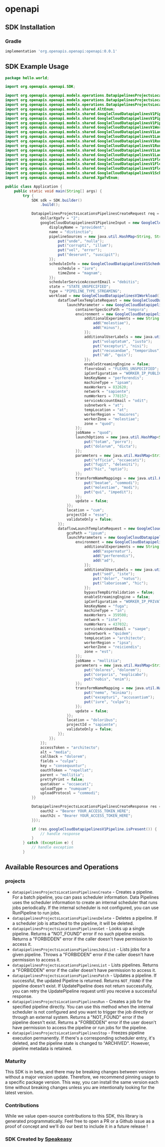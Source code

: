 # openapi

<!-- Start SDK Installation -->
## SDK Installation

### Gradle

```groovy
implementation 'org.openapis.openapi:openapi:0.0.1'
```
<!-- End SDK Installation -->

## SDK Example Usage
<!-- Start SDK Example Usage -->
```java
package hello.world;

import org.openapis.openapi.SDK;

import org.openapis.openapi.models.operations.DatapipelinesProjectsLocationsPipelinesCreateSecurity;
import org.openapis.openapi.models.operations.DatapipelinesProjectsLocationsPipelinesCreateRequest;
import org.openapis.openapi.models.operations.DatapipelinesProjectsLocationsPipelinesCreateResponse;
import org.openapis.openapi.models.shared.AltEnum;
import org.openapis.openapi.models.shared.GoogleCloudDatapipelinesV1PipelineStateEnum;
import org.openapis.openapi.models.shared.GoogleCloudDatapipelinesV1PipelineTypeEnum;
import org.openapis.openapi.models.shared.GoogleCloudDatapipelinesV1PipelineInput;
import org.openapis.openapi.models.shared.GoogleCloudDatapipelinesV1Workload;
import org.openapis.openapi.models.shared.GoogleCloudDatapipelinesV1LaunchTemplateRequest;
import org.openapis.openapi.models.shared.GoogleCloudDatapipelinesV1LaunchTemplateParameters;
import org.openapis.openapi.models.shared.GoogleCloudDatapipelinesV1RuntimeEnvironmentIpConfigurationEnum;
import org.openapis.openapi.models.shared.GoogleCloudDatapipelinesV1RuntimeEnvironment;
import org.openapis.openapi.models.shared.GoogleCloudDatapipelinesV1LaunchFlexTemplateRequest;
import org.openapis.openapi.models.shared.GoogleCloudDatapipelinesV1LaunchFlexTemplateParameter;
import org.openapis.openapi.models.shared.GoogleCloudDatapipelinesV1FlexTemplateRuntimeEnvironmentFlexrsGoalEnum;
import org.openapis.openapi.models.shared.GoogleCloudDatapipelinesV1FlexTemplateRuntimeEnvironmentIpConfigurationEnum;
import org.openapis.openapi.models.shared.GoogleCloudDatapipelinesV1FlexTemplateRuntimeEnvironment;
import org.openapis.openapi.models.shared.GoogleCloudDatapipelinesV1ScheduleSpecInput;
import org.openapis.openapi.models.shared.XgafvEnum;

public class Application {
    public static void main(String[] args) {
        try {
            SDK sdk = SDK.builder()
                .build();

            DatapipelinesProjectsLocationsPipelinesCreateRequest req = new DatapipelinesProjectsLocationsPipelinesCreateRequest() {{
                dollarXgafv = "2";
                googleCloudDatapipelinesV1PipelineInput = new GoogleCloudDatapipelinesV1PipelineInput() {{
                    displayName = "provident";
                    name = "distinctio";
                    pipelineSources = new java.util.HashMap<String, String>() {{
                        put("unde", "nulla");
                        put("corrupti", "illum");
                        put("vel", "error");
                        put("deserunt", "suscipit");
                    }};
                    scheduleInfo = new GoogleCloudDatapipelinesV1ScheduleSpecInput() {{
                        schedule = "iure";
                        timeZone = "magnam";
                    }};
                    schedulerServiceAccountEmail = "debitis";
                    state = "STATE_UNSPECIFIED";
                    type = "PIPELINE_TYPE_STREAMING";
                    workload = new GoogleCloudDatapipelinesV1Workload() {{
                        dataflowFlexTemplateRequest = new GoogleCloudDatapipelinesV1LaunchFlexTemplateRequest() {{
                            launchParameter = new GoogleCloudDatapipelinesV1LaunchFlexTemplateParameter() {{
                                containerSpecGcsPath = "tempora";
                                environment = new GoogleCloudDatapipelinesV1FlexTemplateRuntimeEnvironment() {{
                                    additionalExperiments = new String[]{{
                                        add("molestiae"),
                                        add("minus"),
                                    }};
                                    additionalUserLabels = new java.util.HashMap<String, String>() {{
                                        put("voluptatum", "iusto");
                                        put("excepturi", "nisi");
                                        put("recusandae", "temporibus");
                                        put("ab", "quis");
                                    }};
                                    enableStreamingEngine = false;
                                    flexrsGoal = "FLEXRS_UNSPECIFIED";
                                    ipConfiguration = "WORKER_IP_PUBLIC";
                                    kmsKeyName = "perferendis";
                                    machineType = "ipsam";
                                    maxWorkers = 832620;
                                    network = "sapiente";
                                    numWorkers = 778157;
                                    serviceAccountEmail = "odit";
                                    subnetwork = "at";
                                    tempLocation = "at";
                                    workerRegion = "maiores";
                                    workerZone = "molestiae";
                                    zone = "quod";
                                }};
                                jobName = "quod";
                                launchOptions = new java.util.HashMap<String, String>() {{
                                    put("totam", "porro");
                                    put("dolorum", "dicta");
                                }};
                                parameters = new java.util.HashMap<String, String>() {{
                                    put("officia", "occaecati");
                                    put("fugit", "deleniti");
                                    put("hic", "optio");
                                }};
                                transformNameMappings = new java.util.HashMap<String, String>() {{
                                    put("beatae", "commodi");
                                    put("molestiae", "modi");
                                    put("qui", "impedit");
                                }};
                                update = false;
                            }};
                            location = "cum";
                            projectId = "esse";
                            validateOnly = false;
                        }};
                        dataflowLaunchTemplateRequest = new GoogleCloudDatapipelinesV1LaunchTemplateRequest() {{
                            gcsPath = "ipsum";
                            launchParameters = new GoogleCloudDatapipelinesV1LaunchTemplateParameters() {{
                                environment = new GoogleCloudDatapipelinesV1RuntimeEnvironment() {{
                                    additionalExperiments = new String[]{{
                                        add("aspernatur"),
                                        add("perferendis"),
                                        add("ad"),
                                    }};
                                    additionalUserLabels = new java.util.HashMap<String, String>() {{
                                        put("sed", "iste");
                                        put("dolor", "natus");
                                        put("laboriosam", "hic");
                                    }};
                                    bypassTempDirValidation = false;
                                    enableStreamingEngine = false;
                                    ipConfiguration = "WORKER_IP_PRIVATE";
                                    kmsKeyName = "fuga";
                                    machineType = "in";
                                    maxWorkers = 359508;
                                    network = "iste";
                                    numWorkers = 437032;
                                    serviceAccountEmail = "saepe";
                                    subnetwork = "quidem";
                                    tempLocation = "architecto";
                                    workerRegion = "ipsa";
                                    workerZone = "reiciendis";
                                    zone = "est";
                                }};
                                jobName = "mollitia";
                                parameters = new java.util.HashMap<String, String>() {{
                                    put("dolores", "dolorem");
                                    put("corporis", "explicabo");
                                    put("nobis", "enim");
                                }};
                                transformNameMapping = new java.util.HashMap<String, String>() {{
                                    put("nemo", "minima");
                                    put("excepturi", "accusantium");
                                    put("iure", "culpa");
                                }};
                                update = false;
                            }};
                            location = "doloribus";
                            projectId = "sapiente";
                            validateOnly = false;
                        }};
                    }};
                }};
                accessToken = "architecto";
                alt = "media";
                callback = "dolorem";
                fields = "culpa";
                key = "consequuntur";
                oauthToken = "repellat";
                parent = "mollitia";
                prettyPrint = false;
                quotaUser = "occaecati";
                uploadType = "numquam";
                uploadProtocol = "commodi";
            }}            

            DatapipelinesProjectsLocationsPipelinesCreateResponse res = sdk.projects.datapipelinesProjectsLocationsPipelinesCreate(req, new DatapipelinesProjectsLocationsPipelinesCreateSecurity() {{
                oauth2 = "Bearer YOUR_ACCESS_TOKEN_HERE";
                oauth2c = "Bearer YOUR_ACCESS_TOKEN_HERE";
            }});

            if (res.googleCloudDatapipelinesV1Pipeline.isPresent()) {
                // handle response
            }
        } catch (Exception e) {
            // handle exception
        }
```
<!-- End SDK Example Usage -->

<!-- Start SDK Available Operations -->
## Available Resources and Operations


### projects

* `datapipelinesProjectsLocationsPipelinesCreate` - Creates a pipeline. For a batch pipeline, you can pass scheduler information. Data Pipelines uses the scheduler information to create an internal scheduler that runs jobs periodically. If the internal scheduler is not configured, you can use RunPipeline to run jobs.
* `datapipelinesProjectsLocationsPipelinesDelete` - Deletes a pipeline. If a scheduler job is attached to the pipeline, it will be deleted.
* `datapipelinesProjectsLocationsPipelinesGet` - Looks up a single pipeline. Returns a "NOT_FOUND" error if no such pipeline exists. Returns a "FORBIDDEN" error if the caller doesn't have permission to access it.
* `datapipelinesProjectsLocationsPipelinesJobsList` - Lists jobs for a given pipeline. Throws a "FORBIDDEN" error if the caller doesn't have permission to access it.
* `datapipelinesProjectsLocationsPipelinesList` - Lists pipelines. Returns a "FORBIDDEN" error if the caller doesn't have permission to access it.
* `datapipelinesProjectsLocationsPipelinesPatch` - Updates a pipeline. If successful, the updated Pipeline is returned. Returns `NOT_FOUND` if the pipeline doesn't exist. If UpdatePipeline does not return successfully, you can retry the UpdatePipeline request until you receive a successful response.
* `datapipelinesProjectsLocationsPipelinesRun` - Creates a job for the specified pipeline directly. You can use this method when the internal scheduler is not configured and you want to trigger the job directly or through an external system. Returns a "NOT_FOUND" error if the pipeline doesn't exist. Returns a "FORBIDDEN" error if the user doesn't have permission to access the pipeline or run jobs for the pipeline.
* `datapipelinesProjectsLocationsPipelinesStop` - Freezes pipeline execution permanently. If there's a corresponding scheduler entry, it's deleted, and the pipeline state is changed to "ARCHIVED". However, pipeline metadata is retained.
<!-- End SDK Available Operations -->

### Maturity

This SDK is in beta, and there may be breaking changes between versions without a major version update. Therefore, we recommend pinning usage 
to a specific package version. This way, you can install the same version each time without breaking changes unless you are intentionally 
looking for the latest version.

### Contributions

While we value open-source contributions to this SDK, this library is generated programmatically. 
Feel free to open a PR or a Github issue as a proof of concept and we'll do our best to include it in a future release !

### SDK Created by [Speakeasy](https://docs.speakeasyapi.dev/docs/using-speakeasy/client-sdks)
